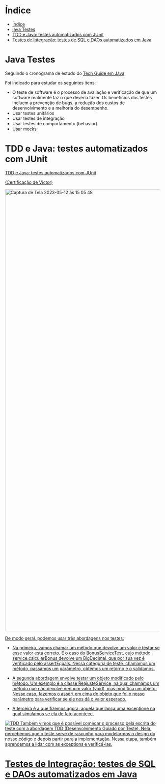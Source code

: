 # Índice 

* [Índice](#índice)
* [java Testes](#java-testes)
* [TDD e Java: testes automatizados com JUnit](#TDD-e-Java-testes-automatizados-com-JUnit)
* [Testes de Integração: testes de SQL e DAOs automatizados em Java](#Testes-de-Integração-testes-de-SQL-e-DAOs-automatizados-em-Java)


# Java Testes
  
  Seguindo o cronograma de estudo do <a href="https://techguide.sh/pt-BR/path/java/">Tech Guide em Java<a>

Foi indicado para estudar os seguintes itens: 
  
  - O teste de software é o processo de avaliação e verificação de que um software realmente faz o que deveria fazer. Os benefícios dos testes incluem a prevenção de bugs, a redução dos custos de desenvolvimento e a melhoria do desempenho.
 - Usar testes unitários
 - Usar testes de integração
 - Usar testes de comportamento (behavior)
 - Usar mocks
  
  
  
# TDD e Java: testes automatizados com JUnit
  
  <a href="https://cursos.alura.com.br/course/tdd-java-testes-automatizados-junit">TDD e Java: testes automatizados com JUnit<a>
  
 <a href="https://cursos.alura.com.br/certificate/525520cc-7b49-458c-919c-c0ac895b03ed">(Certificação de Victor)
   

<img width="1440" alt="Captura de Tela 2023-05-12 às 15 05 48" src="https://github.com/ceerqueira/test/assets/50030996/fbb1da57-d59a-485a-be09-6e2322d1de01">


   De modo geral, podemos usar três abordagens nos testes:
   
   - Na primeira, vamos chamar um método que devolve um valor e testar se esse valor está correto. É o caso do BonusServiceTest, cujo método service.calcularBonus devolve um BigDecimal, que por sua vez é verificado pelo assertEquals. Nessa categoria de teste, chamamos um método, passamos um parâmetro, obtemos um retorno e o validamos.
   
   - A segunda abordagem envolve testar um objeto modificado pelo método. Um exemplo é a classe ReajusteService, na qual chamamos um método que não devolve nenhum valor (void), mas modifica um objeto. Nesse caso, fazemos o assert em cima do objeto que foi o nosso parâmetro para verificar se ele nos dá o valor esperado.
   - A terceira é a que fizemos agora: aquela que lança uma exceptione na qual simulamos se ela de fato acontece.

   

   ![TDD](https://github.com/ceerqueira/test/assets/50030996/d0a2ab8a-597c-4b04-8e51-46680f200cd3)
Também vimos que é possível começar o processo pela escrita do teste com a abordagem TDD (Desenvolvimento Guiado por Teste). Nela, percebemos que o teste serve de rascunho para modelarmos o design do nosso código e depois partir para a implementação. Nessa etapa, também aprendemos a lidar com as exceptions e verificá-las.
   
   
# Testes de Integração: testes de SQL e DAOs automatizados em Java


